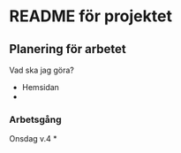 # README för projektet

## Planering för arbetet

Vad ska jag göra?
* Hemsidan
* 



### Arbetsgång
Onsdag v.4
* 
